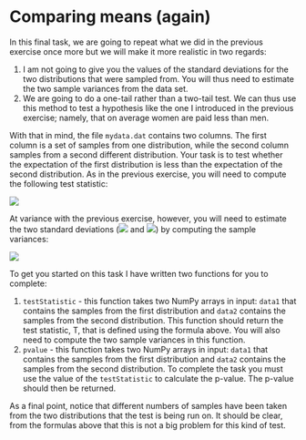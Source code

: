 # Comparing means (again)

In this final task, we are going to repeat what we did in the previous exercise once more but we will make it more realistic in two regards:

1. I am not going to give you the values of the standard deviations for the two distributions that were sampled from.  You will thus need to estimate the two sample variances from the data set.
2. We are going to do a one-tail rather than a two-tail test.  We can thus use this method to test a hypothesis like the one I introduced in the previous exercise; namely, that on average women are paid less than men.  

With that in mind, the file `mydata.dat` contains two columns.  The first column is a set of samples from one distribution, while the second column samples from a second different distribution.  Your task is to test whether the expectation of the first distribution is less than the expectation of the second distribution.  As in the previous exercise, you will need to compute the following test statistic:

![](https://render.githubusercontent.com/render/math?math=T=\frac{\frac{1}{n_1}\sum_{i=1}^{n_1}X_i-\frac{1}{n_2}\sum_{j=1}^{n_2}Y_j-\theta_0}{\sqrt{\frac{\sigma_1^2}{n_1}%2B\frac{\sigma_2}{n_2}}})

 At variance with the previous exercise, however, you will need to estimate the two standard deviations (![](https://render.githubusercontent.com/render/math?math=\sigma_1) and ![](https://render.githubusercontent.com/render/math?math=\sigma_2)) by computing the sample variances:
 
 ![](https://render.githubusercontent.com/render/math?math=\sigma^2=\frac{n}{n-1}\left[\frac{1}{n}\sum_{i=1}^{n}X_i^2-\left(\frac{1}{n}\sum_{i=1}^{n}X_i\right)^2\right])

To get you started on this task I have written two functions for you to complete:

1. `testStatistic` - this function takes two  NumPy arrays in input:  `data1` that contains the samples from the first distribution and `data2` contains the samples from the second distribution.  This function should return the test statistic, T, that is defined using the formula above.   You will also need to compute the two sample variances in this function.  
2. `pvalue` - this function takes two  NumPy arrays in input:  `data1` that contains the samples from the first distribution and `data2` contains the samples from the second distribution.   To complete the task you must use the value of the `testStatistic` to calculate the p-value.  The p-value should then be returned.

As a final point, notice that different numbers of samples have been taken from the two distributions that the test is being run on.  It should be clear, from the formulas above that this is not a big problem for this kind of test.   
